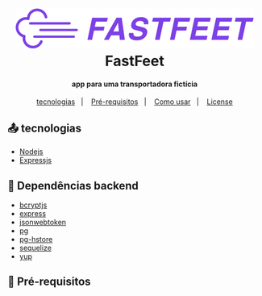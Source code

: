 <h1 align="center">
  <img src="./src/assets/img/logo.png" alt="Api rest node.js fastfeet" title="Fastfeet">
  <br>
  FastFeet
</h1>

<h4 align="center">app para uma transportadora fictícia</h4>

<p align="center">
 <a href="#technologies">tecnologias</a>&nbsp;&nbsp;&nbsp;|&nbsp;&nbsp;&nbsp;
 <a href="#prerequisites">Pré-requisitos</a>&nbsp;&nbsp;&nbsp;|&nbsp;&nbsp;&nbsp;
 <a href="#comoUsar">Como usar</a>&nbsp;&nbsp;&nbsp;|&nbsp;&nbsp;&nbsp;
 <a href="#memo-license">License</a>
</p>

## :outbox_tray: tecnologias
 - [Nodejs](https://nodejs.org/en/)
 - [Expressjs](https://expressjs.com/pt-br/)

## :link: Dependências backend
 - [bcryptjs](https://www.npmjs.com/package/bcrypt)
 - [express](https://www.npmjs.com/package/express)
 - [jsonwebtoken](https://www.npmjs.com/package/jsonwebtoken)
 - [pg](https://www.npmjs.com/package/pg)
 - [pg-hstore](https://www.npmjs.com/package/pg-hstore)
 - [sequelize](https://sequelize.org/)
 - [yup](https://github.com/jquense/yup)

## :checkered_flag: Pré-requisitos
